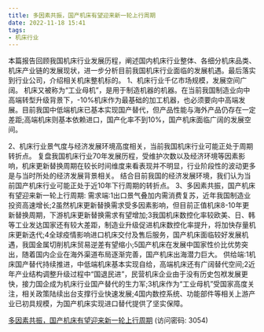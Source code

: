 ```yaml
---
title: 多因素共振，国产机床有望迎来新一轮上行周期
date: 2022-11-18 15:41
tags:
- 机床行业 
---
```

本篇报告回顾我国机床行业发展历程，阐述国内机床行业整体、各细分机床品类、机床产业链的发展现状，进一步分析目前我国机床行业面临的发展机遇。最后落实到行业公司，介绍相关机床整机标的。
1、机床行业千亿市场规模，发展空间广阔。
机床又被称为“工业母机”，是用于制造机器的机器。在当前我国制造业向中高端转型升级背景下，-10%机床作为最基础的加工机器，也必须要向中高端发展。目前我国中低端机床已基本实现国产替代，但产品性能与海外产品仍存在一定差距;高端机床则基本依赖进口，国产化率不到10%，国产机床面临广阔的发展空间。
<!-- more -->
2、机床行业景气度与经济发展环境高度相关，当前我国机床行业可能正处于周期转折点。
复盘我国机床行业70年发展历程，受维护次数以及经济环境等因素影响，机床更新替换周期在较长时间维度来看表现并不明显，行业阶段性的波动更多是与当时所处的经济发展背景相关。
结合目前我国的经济发展环境，我们认为当前国产机床行业可能正处于近10年下行周期的转折点。
3、多因素共振，国产机床有望迎来新一轮上行周期:
需求端:1出口景气叠加内需消费复苏，近年我国制造业投资高速增长;2虽然机床更新替换需求受多因素影响，但目前正值机床8-10年更新替换周期，下游机床更新替换需求有望增加;3我国机床数控化率较欧美、日、韩等工业发达国家还有较大差距，制造业升级促进机床数控化率提升，将加快存量机床更新迭代;4全球疫情影响进口机床交付及售后服务，国产机床面临较好发展机遇，我国金属切削机床贸易逆差有望缩小;5国产机床在发展中国家性价比优势突出，随着国内企业在海外渠道布局逐渐完善，国产机床出海潜力巨大。
供给端:1机床国产替代持续推进，中低端机床基本实现自给，高端机床还有广阔替代空间;2近年产业结构调整升级过程中“国退民进”，民营机床企业由于没有历史包袱发展更快，接力国企成为机床行业国产替代的生力军;3机床作为“工业母机”受国家高度关注，相关政策陆续出台支撑行业快速发展;4国内数控系统、功能部件等相关上游产业已初具规模，为国产机床实现进口替代提供了坚实保障。

[多因素共振，国产机床有望迎来新一轮上行周期](https://url12.ctfile.com/f/3948612-727526886-bdfb88?p=3054)
(访问密码: 3054)